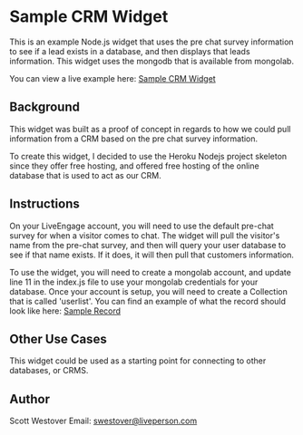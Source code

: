 # Sample CRM Widget
This is an example Node.js widget that uses the pre chat survey information to see if a lead exists in a database, and then displays that leads information. This widget uses the mongodb that is available from mongolab.

You can view a live example here: [Sample CRM Widget](https://rocky-garden-8809.herokuapp.com/helloworld)

## Background
This widget was built as a proof of concept in regards to how we could pull information from a CRM based on the pre chat survey information. 

To create this widget, I decided to use the Heroku Nodejs project skeleton since they offer free hosting, and offered free hosting of the online database that is used to act as our CRM.

## Instructions
On your LiveEngage account, you will need to use the default pre-chat survey for when a visitor comes to chat. The widget will pull the visitor's name from the pre-chat survey, and then will query your user database to see if that name exists. If it does, it will then pull that customers information.

To use the widget, you will need to create a mongolab account, and update line 11 in the index.js file to use your mongolab credentials for your database. Once your account is setup, you will need to create a Collection that is called 'userlist'. You can find an example of what the record should look like here: [Sample Record](https://gist.github.com/scottwestover/bf50e85b20153570058b4ae5d913b680) 

## Other Use Cases
This widget could be used as a starting point for connecting to other databases, or CRMS.  

## Author
Scott Westover 
Email: swestover@liveperson.com
